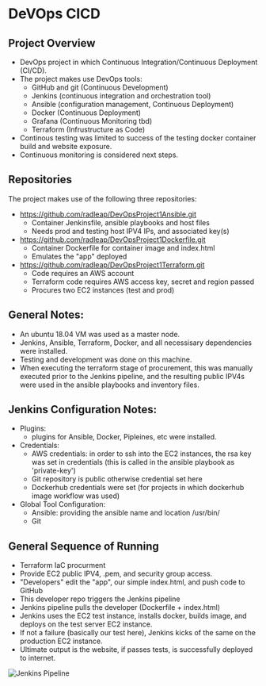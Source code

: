 # DeVOps CICD

##  Project Overview
- DevOps project in which Continuous Integration/Continuous Deployment (CI/CD).
- The project makes use DevOps tools:
	- GitHub and git (Continuous Development)
	- Jenkins (continuous integration and orchestration tool)
	- Ansible (configuration management, Continuous Deployment)
	- Docker (Continuous Deployment)
	- Grafana (Continuous Monitoring tbd)
	- Terraform (Infrustructure as Code) 
- Continous testing was limited to success of the testing docker container build and website exposure.
- Continuous monitoring is considered next steps. 


## Repositories

The project makes use of the following three repositories:
- https://github.com/radleap/DevOpsProject1Ansible.git
	- Container Jenkinsfile, ansible playbooks and host files
	- Needs prod and testing host IPV4 IPs, and associated key(s)
- https://github.com/radleap/DevOpsProject1Dockerfile.git
	- Container Dockerfile for container image and index.html
	- Emulates the "app" deployed
- https://github.com/radleap/DevOpsProject1Terraform.git
	- Code requires an AWS account
	- Terraform code requires AWS access key, secret and region passed
	- Procures two EC2 instances (test and prod)

## General Notes:
- An ubuntu 18.04 VM was used as a master node.
- Jenkins, Ansible, Terraform, Docker, and all necessisary dependencies were installed. 
- Testing and development was done on this machine. 
- When executing the terraform stage of procurement, this was manually executed prior to the Jenkins pipeline, and the resulting public IPV4s were used in the ansible playbooks and inventory files.  

## Jenkins Configuration Notes:
- Plugins:
	- plugins for Ansible, Docker, Pipleines, etc were installed.
- Credentials:
	- AWS credentials: in order to ssh into the EC2 instances, the rsa key was set in credentials (this is called in the ansible playbook as 'private-key')
	- Git repository is public otherwise credential set here
	- Dockerhub credentials were set (for projects in which dockerhub image workflow was used)
- Global Tool Configuration:
	- Ansible: providing the ansible name and location /usr/bin/
	- Git 

## General Sequence of Running
- Terraform IaC procurment
- Provide EC2 public IPV4, .pem, and security group access.
- "Developers" edit the "app", our simple index.html, and push code to GitHub
- This developer repo triggers the Jenkins pipeline
- Jenkins pipeline pulls the developer (Dockerfile + index.html)
- Jenkins uses the EC2 test instance, installs docker, builds image, and deploys on the test server EC2 instance.
- If not a failure (basically our test here), Jenkins kicks of the same on the production EC2 instance. 
- Ultimate output is the website, if passes tests, is successfully deployed to internet. 

![Jenkins Pipeline](https://github.com/radleap/DevOpsProject1Ansible/images/img_jenkins_pipeline_view.JPG?raw=true)